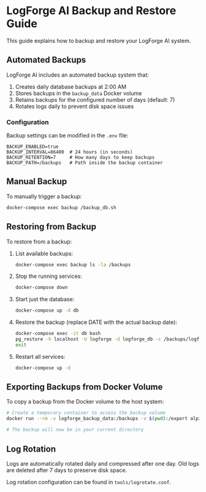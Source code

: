 
# LogForge AI Backup and Restore Guide

This guide explains how to backup and restore your LogForge AI system.

## Automated Backups

LogForge AI includes an automated backup system that:

1. Creates daily database backups at 2:00 AM
2. Stores backups in the `backup_data` Docker volume
3. Retains backups for the configured number of days (default: 7)
4. Rotates logs daily to prevent disk space issues

### Configuration

Backup settings can be modified in the `.env` file:

```
BACKUP_ENABLED=true
BACKUP_INTERVAL=86400  # 24 hours (in seconds)
BACKUP_RETENTION=7     # How many days to keep backups
BACKUP_PATH=/backups   # Path inside the backup container
```

## Manual Backup

To manually trigger a backup:

```bash
docker-compose exec backup /backup_db.sh
```

## Restoring from Backup

To restore from a backup:

1. List available backups:
   ```bash
   docker-compose exec backup ls -la /backups
   ```

2. Stop the running services:
   ```bash
   docker-compose down
   ```

3. Start just the database:
   ```bash
   docker-compose up -d db
   ```

4. Restore the backup (replace DATE with the actual backup date):
   ```bash
   docker-compose exec -it db bash
   pg_restore -h localhost -U logforge -d logforge_db -c /backups/logforge_DATE.pgdump
   exit
   ```

5. Restart all services:
   ```bash
   docker-compose up -d
   ```

## Exporting Backups from Docker Volume

To copy a backup from the Docker volume to the host system:

```bash
# Create a temporary container to access the backup volume
docker run --rm -v logforge_backup_data:/backups -v $(pwd):/export alpine cp /backups/logforge_DATE.pgdump /export/

# The backup will now be in your current directory
```

## Log Rotation

Logs are automatically rotated daily and compressed after one day. Old logs are deleted after 7 days to preserve disk space.

Log rotation configuration can be found in `tools/logrotate.conf`.
